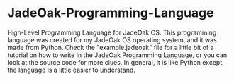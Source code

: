 # JadeOak-Programming-Language
High-Level Programming Language for JadeOak OS. 
This programming language was created for my JadeOak OS operating system, and it was made from Python. Check the "example.jadeoak" file
for a little bit of a tutorial on how to write in the JadeOak Programming Language, or you can look at the source code for more clues. In general, it is like Python except the language is a little easier to understand. 
